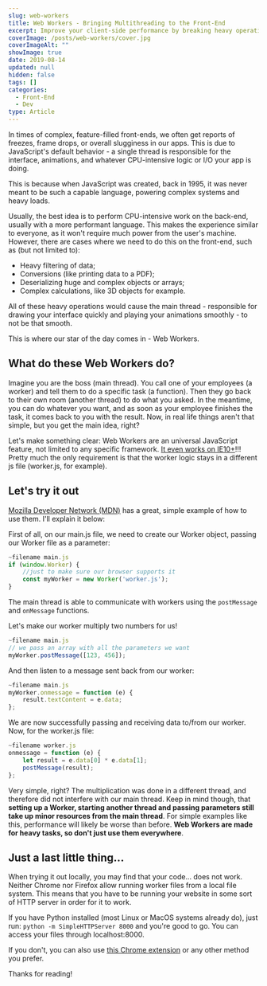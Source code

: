 ```yaml
---
slug: web-workers
title: Web Workers - Bringing Multithreading to the Front-End
excerpt: Improve your client-side performance by breaking heavy operations into multiple threads - backend style.
coverImage: /posts/web-workers/cover.jpg
coverImageAlt: ""
showImage: true
date: 2019-08-14
updated: null
hidden: false
tags: []
categories:
  - Front-End
  - Dev
type: Article
---
```


In times of complex, feature-filled front-ends, we often get reports of freezes, frame drops, or overall slugginess in our apps. This is due to JavaScript's default behavior - a single thread is responsible for the interface, animations, and whatever CPU-intensive logic or I/O your app is doing.

This is because when JavaScript was created, back in 1995, it was never meant to be such a capable language, powering complex systems and heavy loads.

Usually, the best idea is to perform CPU-intensive work on the back-end, usually with a more performant language. This makes the experience similar to everyone, as it won't require much power from the user's machine. However, there are cases where we need to do this on the front-end, such as (but not limited to):

- Heavy filtering of data;
- Conversions (like printing data to a PDF);
- Deserializing huge and complex objects or arrays;
- Complex calculations, like 3D objects for example.

All of these heavy operations would cause the main thread - responsible for drawing your interface quickly and playing your animations smoothly - to not be that smooth.

This is where our star of the day comes in - Web Workers.

## What do these Web Workers do?

Imagine you are the boss (main thread). You call one of your employees (a worker) and tell them to do a specific task (a function). Then they go back to their own room (another thread) to do what you asked. In the meantime, you can do whatever you want, and as soon as your employee finishes the task, it comes back to you with the result. Now, in real life things aren't that simple, but you get the main idea, right?

Let's make something clear: Web Workers are an universal JavaScript feature, not limited to any specific framework. [It even works on IE10+](https://caniuse.com/#search=Worker)!!! Pretty much the only requirement is that the worker logic stays in a different js file (worker.js, for example).

## Let's try it out

[Mozilla Developer Network (MDN)](https://github.com/mdn/simple-web-worker) has a great, simple example of how to use them. I'll explain it below:

First of all, on our main.js file, we need to create our Worker object, passing our Worker file as a parameter:

```javascript
~filename main.js
if (window.Worker) {
	//just to make sure our browser supports it
	const myWorker = new Worker('worker.js');
}
```

The main thread is able to communicate with workers using the `postMessage` and `onMessage` functions.

Let's make our worker multiply two numbers for us!

```javascript
~filename main.js
// we pass an array with all the parameters we want
myWorker.postMessage([123, 456]);
```

And then listen to a message sent back from our worker:

```javascript
~filename main.js
myWorker.onmessage = function (e) {
	result.textContent = e.data;
};
```

We are now successfully passing and receiving data to/from our worker. Now, for the worker.js file:

```javascript
~filename worker.js
onmessage = function (e) {
	let result = e.data[0] * e.data[1];
	postMessage(result);
};
```

Very simple, right? The multiplication was done in a different thread, and therefore did not interfere with our main thread. Keep in mind though, that **setting up a Worker, starting another thread and passing parameters still take up minor resources from the main thread**. For simple examples like this, performance will likely be worse than before. **Web Workers are made for heavy tasks, so don't just use them everywhere**.

## Just a last little thing...

When trying it out locally, you may find that your code... does not work. Neither Chrome nor Firefox allow running worker files from a local file system. This means that you have to be running your website in some sort of HTTP server in order for it to work.

If you have Python installed (most Linux or MacOS systems already do), just run: `python -m SimpleHTTPServer 8000` and you're good to go. You can access your files through localhost:8000.

If you don't, you can also use [this Chrome extension](https://chrome.google.com/webstore/detail/web-server-for-chrome/ofhbbkphhbklhfoeikjpcbhemlocgigb) or any other method you prefer.

Thanks for reading!
